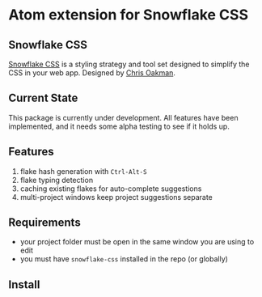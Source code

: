 # Atom extension for Snowflake CSS

## Snowflake CSS

[Snowflake CSS](https://github.com/oakmac/snowflake-css) is a styling strategy and tool set designed to simplify the CSS in your web app. Designed by [Chris Oakman](https://github.com/oakmac).

## Current State

This package is currently under development. All features have been implemented,
and it needs some alpha testing to see if it holds up.

## Features

1. flake hash generation with `Ctrl-Alt-S`
1. flake typing detection
1. caching existing flakes for auto-complete suggestions
1. multi-project windows keep project suggestions separate

## Requirements

- your project folder must be open in the same window you are using to edit
- you must have `snowflake-css` installed in the repo (or globally)

## Install
